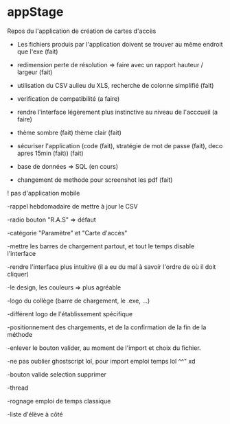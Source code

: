 # appStage 

Repos du l'application de création de cartes d'accès   

- Les fichiers produis par l'application doivent se trouver au même endroit que l'exe (fait)

- redimension perte de résolution => faire avec un rapport hauteur / largeur (fait)

- utilisation du CSV aulieu du XLS, recherche de colonne simplifié (fait)

- verification de compatibilité (a faire) 

- rendre l'interface légèrement plus instinctive au niveau de l'acccueil (a faire)

- thème sombre (fait) thème clair (fait)

- sécuriser l'application (code (fait), stratégie de mot de passe (fait), deco apres 15min (fait)) (fait)

- base de données => SQL (en cours)

- changement de methode pour screenshot les pdf (fait)

! pas d'application mobile

-rappel hebdomadaire de mettre à jour le CSV

-radio bouton "R.A.S" => défaut

-catégorie "Paramètre" et "Carte d'accès"

-mettre les barres de chargement partout, et tout le temps disable l'interface

-rendre l'interface plus intuitive (il a eu du mal à savoir l'ordre de où il doit cliquer)

-le design, les couleurs => plus agréable

-logo du collège (barre de chargement, le .exe, ...)

-différent logo de l'établissement spécifique

-positionnement des chargements, et de la confirmation de la fin de la méthode

-enlever le bouton valider, au moment de l'import et choix du fichier.

-ne pas oublier ghostscript lol, pour import emploi temps lol ^^" xd

-bouton valide selection supprimer

-thread

-rognage emploi de temps classique

-liste d'élève à côté 
